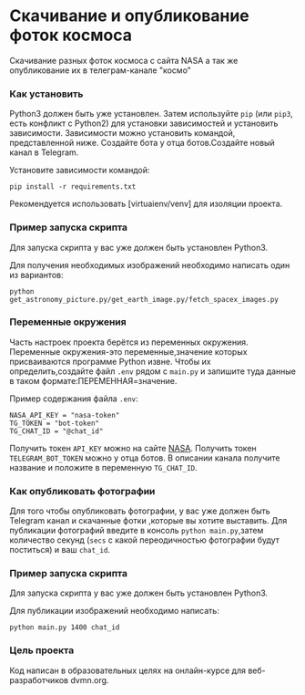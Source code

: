 # Скачивание и опубликование фоток космоса
Скачивание разных фоток космоса с сайта NASA а так же опубликование их в 
телеграм-канале "космо"

### Как установить
Python3 должен быть уже установлен.
Затем используйте `pip` (или `pip3`, есть конфликт с Python2) 
для установки зависимостей и установить зависимости.
Зависимости можно установить командой, представленной ниже.
Создайте бота у отца ботов.Создайте новый канал в Telegram.

Установите зависимости командой:
```
pip install -r requirements.txt
```
Рекомендуется использовать [virtuaienv/venv] для изоляции проекта.

### Пример запуска скрипта
Для запуска скрипта у вас уже должен быть установлен Python3.

Для получения необходимых изображений необходимо написать один из вариантов:
```
python get_astronomy_picture.py/get_earth_image.py/fetch_spacex_images.py
```

### Переменные окружения
Часть настроек проекта берётся из переменных окружения.
Переменные окружения-это переменные,значение которых присваиваются программе Python извне.
Чтобы их определить,создайте файл `.env` рядом с `main.py` и 
запишите туда данные в таком формате:ПЕРЕМЕННАЯ=значение.

Пример содержания файла `.env`:

```
NASA_API_KEY = "nasa-token"
TG_TOKEN = "bot-token"
TG_CHAT_ID = "@chat_id"
```
Получить токен `API_KEY` можно на сайте [NASA](https://api.nasa.gov).
Получить токен `TELEGRAM_BOT_TOKEN` можно у отца ботов.
В описании канала получите название и положите в переменную `TG_CHAT_ID`.

### Как опубликовать фотографии
Для того чтобы опубликовать фотографии, у вас уже должен быть
Telegram канал и скачанные фотки ,которые вы хотите выставить.
Для публикации фотографий введите в консоль `python main.py`,затем количество секунд
(`secs` с какой переодичностью фотографии будут поститься) и ваш `chat_id`.

### Пример запуска скрипта
Для запуска скрипта у вас уже должен быть установлен Python3.

Для публикации изображений необходимо написать:
```
python main.py 1400 chat_id
```

### Цель проекта
Код написан в образовательных целях на онлайн-курсе для веб-разработчиков dvmn.org.
